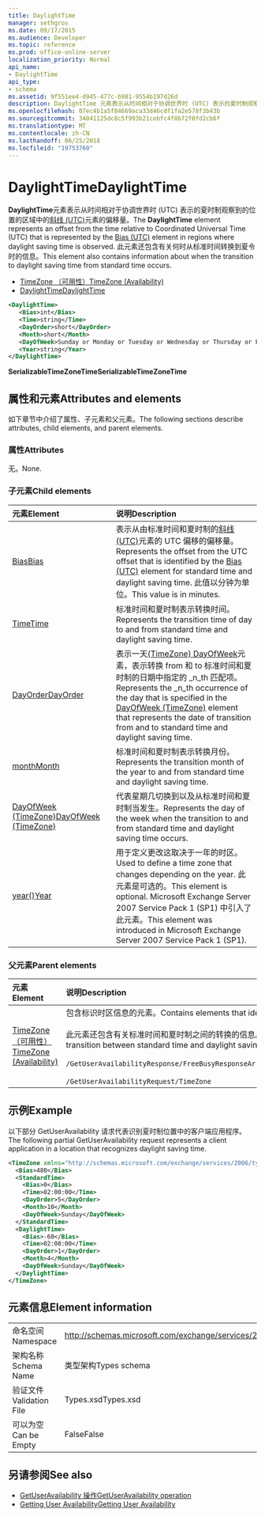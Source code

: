 ```yaml
---
title: DaylightTime
manager: sethgros
ms.date: 09/17/2015
ms.audience: Developer
ms.topic: reference
ms.prod: office-online-server
localization_priority: Normal
api_name:
- DaylightTime
api_type:
- schema
ms.assetid: 9f551ee4-d945-477c-b981-9554b197d26d
description: DaylightTime 元素表示从时间相对于协调世界时 (UTC) 表示的夏时制观察到的位置的区域中的斜线 (UTC) 元素的偏移量。 此元素还包含有关何时从标准时间转换到夏令时的信息。
ms.openlocfilehash: 07ec4b1a5f84669aca33d46cdf1fa2e578f3b43b
ms.sourcegitcommit: 34041125dc8c5f993b21cebfc4f8b72f0fd2cb6f
ms.translationtype: MT
ms.contentlocale: zh-CN
ms.lasthandoff: 06/25/2018
ms.locfileid: "19753760"
---
```

# <a name="daylighttime"></a><span data-ttu-id="a5e22-104">DaylightTime</span><span class="sxs-lookup"><span data-stu-id="a5e22-104">DaylightTime</span></span>

<span data-ttu-id="a5e22-105">**DaylightTime**元素表示从时间相对于协调世界时 (UTC) 表示的夏时制观察到的位置的区域中的[斜线 (UTC)](bias-utc.md)元素的偏移量。</span><span class="sxs-lookup"><span data-stu-id="a5e22-105">The **DaylightTime** element represents an offset from the time relative to Coordinated Universal Time (UTC) that is represented by the [Bias (UTC)](bias-utc.md) element in regions where daylight saving time is observed.</span></span> <span data-ttu-id="a5e22-106">此元素还包含有关何时从标准时间转换到夏令时的信息。</span><span class="sxs-lookup"><span data-stu-id="a5e22-106">This element also contains information about when the transition to daylight saving time from standard time occurs.</span></span> 
  
- [<span data-ttu-id="a5e22-107">TimeZone （可用性）</span><span class="sxs-lookup"><span data-stu-id="a5e22-107">TimeZone (Availability)</span></span>](timezone-availability.md) 
- [<span data-ttu-id="a5e22-108">DaylightTime</span><span class="sxs-lookup"><span data-stu-id="a5e22-108">DaylightTime</span></span>](daylighttime.md)
  
```xml
<DaylightTime>
   <Bias>int</Bias>
   <Time>string</Time>
   <DayOrder>short</DayOrder>
   <Month>short</Month>
   <DayOfWeek>Sunday or Monday or Tuesday or Wednesday or Thursday or Friday or Saturday</DayOfWeek>
   <Year>string</Year>
</DaylightTime>
```

<span data-ttu-id="a5e22-109">**SerializableTimeZoneTime**</span><span class="sxs-lookup"><span data-stu-id="a5e22-109">**SerializableTimeZoneTime**</span></span>

## <a name="attributes-and-elements"></a><span data-ttu-id="a5e22-110">属性和元素</span><span class="sxs-lookup"><span data-stu-id="a5e22-110">Attributes and elements</span></span>

<span data-ttu-id="a5e22-111">如下章节中介绍了属性、子元素和父元素。</span><span class="sxs-lookup"><span data-stu-id="a5e22-111">The following sections describe attributes, child elements, and parent elements.</span></span>
  
### <a name="attributes"></a><span data-ttu-id="a5e22-112">属性</span><span class="sxs-lookup"><span data-stu-id="a5e22-112">Attributes</span></span>

<span data-ttu-id="a5e22-113">无。</span><span class="sxs-lookup"><span data-stu-id="a5e22-113">None.</span></span>
  
### <a name="child-elements"></a><span data-ttu-id="a5e22-114">子元素</span><span class="sxs-lookup"><span data-stu-id="a5e22-114">Child elements</span></span>

|<span data-ttu-id="a5e22-115">**元素**</span><span class="sxs-lookup"><span data-stu-id="a5e22-115">**Element**</span></span>|<span data-ttu-id="a5e22-116">**说明**</span><span class="sxs-lookup"><span data-stu-id="a5e22-116">**Description**</span></span>|
|:-----|:-----|
|[<span data-ttu-id="a5e22-117">Bias</span><span class="sxs-lookup"><span data-stu-id="a5e22-117">Bias</span></span>](bias.md) <br/> |<span data-ttu-id="a5e22-118">表示从由标准时间和夏时制的[斜线 (UTC)](bias-utc.md)元素的 UTC 偏移的偏移量。</span><span class="sxs-lookup"><span data-stu-id="a5e22-118">Represents the offset from the UTC offset that is identified by the [Bias (UTC)](bias-utc.md) element for standard time and daylight saving time.</span></span> <span data-ttu-id="a5e22-119">此值以分钟为单位。</span><span class="sxs-lookup"><span data-stu-id="a5e22-119">This value is in minutes.</span></span>  <br/> |
|[<span data-ttu-id="a5e22-120">Time</span><span class="sxs-lookup"><span data-stu-id="a5e22-120">Time</span></span>](time.md) <br/> |<span data-ttu-id="a5e22-121">标准时间和夏时制表示转换时间。</span><span class="sxs-lookup"><span data-stu-id="a5e22-121">Represents the transition time of day to and from standard time and daylight saving time.</span></span>  <br/> |
|[<span data-ttu-id="a5e22-122">DayOrder</span><span class="sxs-lookup"><span data-stu-id="a5e22-122">DayOrder</span></span>](dayorder.md) <br/> |<span data-ttu-id="a5e22-123">表示一天[(TimeZone) DayOfWeek](dayofweek-timezone.md)元素，表示转换 from 和 to 标准时间和夏时制的日期中指定的 _n_th 匹配项。</span><span class="sxs-lookup"><span data-stu-id="a5e22-123">Represents the  _n_th occurrence of the day that is specified in the [DayOfWeek (TimeZone)](dayofweek-timezone.md) element that represents the date of transition from and to standard time and daylight saving time.</span></span>  <br/> |
|[<span data-ttu-id="a5e22-124">month</span><span class="sxs-lookup"><span data-stu-id="a5e22-124">Month</span></span>](month.md) <br/> |<span data-ttu-id="a5e22-125">标准时间和夏时制表示转换月份。</span><span class="sxs-lookup"><span data-stu-id="a5e22-125">Represents the transition month of the year to and from standard time and daylight saving time.</span></span>  <br/> |
|[<span data-ttu-id="a5e22-126">DayOfWeek (TimeZone)</span><span class="sxs-lookup"><span data-stu-id="a5e22-126">DayOfWeek (TimeZone)</span></span>](dayofweek-timezone.md) <br/> |<span data-ttu-id="a5e22-127">代表星期几切换到以及从标准时间和夏时制当发生。</span><span class="sxs-lookup"><span data-stu-id="a5e22-127">Represents the day of the week when the transition to and from standard time and daylight saving time occurs.</span></span>  <br/> |
|[<span data-ttu-id="a5e22-128">year()</span><span class="sxs-lookup"><span data-stu-id="a5e22-128">Year</span></span>](year.md) <br/> |<span data-ttu-id="a5e22-129">用于定义更改这取决于一年的时区。</span><span class="sxs-lookup"><span data-stu-id="a5e22-129">Used to define a time zone that changes depending on the year.</span></span> <span data-ttu-id="a5e22-130">此元素是可选的。</span><span class="sxs-lookup"><span data-stu-id="a5e22-130">This element is optional.</span></span> <span data-ttu-id="a5e22-131">Microsoft Exchange Server 2007 Service Pack 1 (SP1) 中引入了此元素。</span><span class="sxs-lookup"><span data-stu-id="a5e22-131">This element was introduced in Microsoft Exchange Server 2007 Service Pack 1 (SP1).</span></span>  <br/> |
   
### <a name="parent-elements"></a><span data-ttu-id="a5e22-132">父元素</span><span class="sxs-lookup"><span data-stu-id="a5e22-132">Parent elements</span></span>

|<span data-ttu-id="a5e22-133">**元素**</span><span class="sxs-lookup"><span data-stu-id="a5e22-133">**Element**</span></span>|<span data-ttu-id="a5e22-134">**说明**</span><span class="sxs-lookup"><span data-stu-id="a5e22-134">**Description**</span></span>|
|:-----|:-----|
|[<span data-ttu-id="a5e22-135">TimeZone （可用性）</span><span class="sxs-lookup"><span data-stu-id="a5e22-135">TimeZone (Availability)</span></span>](timezone-availability.md) <br/> | <span data-ttu-id="a5e22-136">包含标识时区信息的元素。</span><span class="sxs-lookup"><span data-stu-id="a5e22-136">Contains elements that identify time zone information.</span></span><br/><br/><span data-ttu-id="a5e22-137">此元素还包含有关标准时间和夏时制之间的转换的信息。</span><span class="sxs-lookup"><span data-stu-id="a5e22-137">This element also contains information about the transition between standard time and daylight saving time.</span></span><br/><br/>`/GetUserAvailabilityResponse/FreeBusyResponseArray/FreeBusyResponse/FreeBusyView/WorkingHours/TimeZone` <br/><br/>`/GetUserAvailabilityRequest/TimeZone` <br/> |
   
## <a name="example"></a><span data-ttu-id="a5e22-138">示例</span><span class="sxs-lookup"><span data-stu-id="a5e22-138">Example</span></span>

<span data-ttu-id="a5e22-139">以下部分 GetUserAvailability 请求代表识别夏时制位置中的客户端应用程序。</span><span class="sxs-lookup"><span data-stu-id="a5e22-139">The following partial GetUserAvailability request represents a client application in a location that recognizes daylight saving time.</span></span>
  
```xml
<TimeZone xmlns="http://schemas.microsoft.com/exchange/services/2006/types">
  <Bias>480</Bias>
  <StandardTime>
    <Bias>0</Bias>
    <Time>02:00:00</Time>
    <DayOrder>5</DayOrder>
    <Month>10</Month>
    <DayOfWeek>Sunday</DayOfWeek>
  </StandardTime>
  <DaylightTime>
    <Bias>-60</Bias>
    <Time>02:00:00</Time>
    <DayOrder>1</DayOrder>
    <Month>4</Month>
    <DayOfWeek>Sunday</DayOfWeek>
  </DaylightTime>
</TimeZone>
```

## <a name="element-information"></a><span data-ttu-id="a5e22-140">元素信息</span><span class="sxs-lookup"><span data-stu-id="a5e22-140">Element information</span></span>

|||
|:-----|:-----|
|<span data-ttu-id="a5e22-141">命名空间</span><span class="sxs-lookup"><span data-stu-id="a5e22-141">Namespace</span></span>  <br/> |http://schemas.microsoft.com/exchange/services/2006/types  <br/> |
|<span data-ttu-id="a5e22-142">架构名称</span><span class="sxs-lookup"><span data-stu-id="a5e22-142">Schema Name</span></span>  <br/> |<span data-ttu-id="a5e22-143">类型架构</span><span class="sxs-lookup"><span data-stu-id="a5e22-143">Types schema</span></span>  <br/> |
|<span data-ttu-id="a5e22-144">验证文件</span><span class="sxs-lookup"><span data-stu-id="a5e22-144">Validation File</span></span>  <br/> |<span data-ttu-id="a5e22-145">Types.xsd</span><span class="sxs-lookup"><span data-stu-id="a5e22-145">Types.xsd</span></span>  <br/> |
|<span data-ttu-id="a5e22-146">可以为空</span><span class="sxs-lookup"><span data-stu-id="a5e22-146">Can be Empty</span></span>  <br/> |<span data-ttu-id="a5e22-147">False</span><span class="sxs-lookup"><span data-stu-id="a5e22-147">False</span></span>  <br/> |
   
## <a name="see-also"></a><span data-ttu-id="a5e22-148">另请参阅</span><span class="sxs-lookup"><span data-stu-id="a5e22-148">See also</span></span>

- [<span data-ttu-id="a5e22-149">GetUserAvailability 操作</span><span class="sxs-lookup"><span data-stu-id="a5e22-149">GetUserAvailability operation</span></span>](getuseravailability-operation.md)
- [<span data-ttu-id="a5e22-150">Getting User Availability</span><span class="sxs-lookup"><span data-stu-id="a5e22-150">Getting User Availability</span></span>](http://msdn.microsoft.com/library/d4133fcb-9b0f-4e6b-aadf-a389da83516a%28Office.15%29.aspx)

